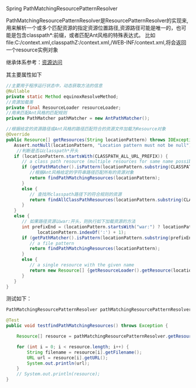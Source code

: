Spring PathMatchingResourcePatternResolver

PathMatchingResourcePatternResolver是ResourcePatternResolver的实现来,用来解析一个或多个匹配资源的指定资源位置路径,资源路径可能是唯一的，也可能是包含classpath*:前缀，或者匹配Ant风格的特殊表达式。
比如 file:C:/context.xml,classpathZ:/context.xml,/WEB-INF/context.xml,将会返回一个resource实例对象

继承体系参考：[资源访问](https://www.cnblogs.com/haizhilangzi/p/11123387.html)

其主要属性如下

```java
//主要用于程序运行状态中，动态获取方法的信息
@Nullable
private static Method equinoxResolveMethod;
//资源加载类
private final ResourceLoader resourceLoader;
//用来匹配Ant风格的匹配规则
private PathMatcher pathMatcher = new AntPathMatcher();
```

```java
//根据给定的资源路径或Ant风格的路径匹配符合的资源文件加载为Resource对象
@Override
public Resource[] getResources(String locationPattern) throws IOException {
   Assert.notNull(locationPattern, "Location pattern must not be null");
    //判断是否以classpath*开头
   if (locationPattern.startsWith(CLASSPATH_ALL_URL_PREFIX)) {
      // a class path resource (multiple resources for same name possible)
      if (getPathMatcher().isPattern(locationPattern.substring(CLASSPATH_ALL_URL_PREFIX.length()))) {
         //根据Ant风格给定的字符串路径匹配所有的资源对象
         return findPathMatchingResources(locationPattern);
      }
      else {
         // 查找所classpath路径下的符合规则的资源
         return findAllClassPathResources(locationPattern.substring(CLASSPATH_ALL_URL_PREFIX.length()));
      }
   }
   else {
      // 如果路径资源以war:开头，则执行如下加载资源的方法
      int prefixEnd = (locationPattern.startsWith("war:") ? locationPattern.indexOf("*/") + 1 :
            locationPattern.indexOf(':') + 1);
      if (getPathMatcher().isPattern(locationPattern.substring(prefixEnd))) {
         // a file pattern
         return findPathMatchingResources(locationPattern);
      }
      else {
         // a single resource with the given name
         return new Resource[] {getResourceLoader().getResource(locationPattern)};
      }
   }
}
```

测试如下：

```java
PathMatchingResourcePatternResolver pathMatchingResourcePatternResolver = new PathMatchingResourcePatternResolver();

@Test
public void testfindPathMatchingResources() throws Exception {

    Resource[] resource = pathMatchingResourcePatternResolver.getResources("classpath*:/config/*.txt");

    for (int i = 0; i < resource.length; i++) {
        String filename = resource[i].getFilename();
        URL url = resource[i].getURL();
        System.out.println(url);
    }
    // System.out.println(resource);
}
```

